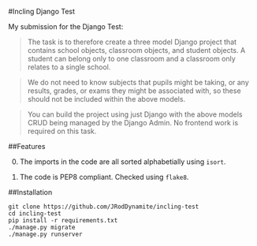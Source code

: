 #Incling Django Test

My submission for the Django Test:

> The task is to therefore create a three model Django project that contains school objects, classroom objects, and student objects. A student can belong only to one classroom and a classroom only relates to a single school.

> We do not need to know subjects that pupils might be taking, or any results, grades, or exams they might be associated with, so these should not be included within the above models.

> You can build the project using just Django with the above models CRUD being managed by the Django Admin. No frontend work is required on this task.


##Features

0. The imports in the code are all sorted alphabetially using `isort`.

0. The code is PEP8 compliant. Checked using `flake8`.

##Installation

    git clone https://github.com/JRodDynamite/incling-test
    cd incling-test
    pip install -r requirements.txt
    ./manage.py migrate
    ./manage.py runserver
